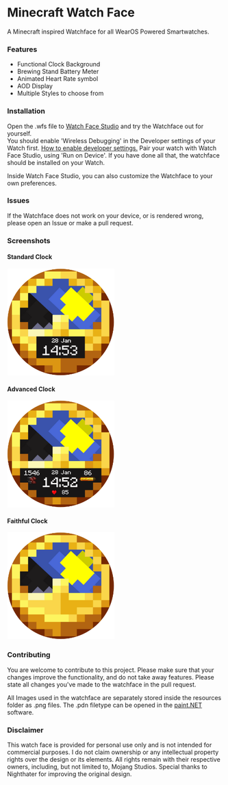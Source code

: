 # Minecraft Watch Face
A Minecraft inspired Watchface for all WearOS Powered Smartwatches.

### Features
- Functional Clock Background
- Brewing Stand Battery Meter
- Animated Heart Rate symbol
- AOD Display
- Multiple Styles to choose from

### Installation
Open the .wfs file to [Watch Face Studio](https://developer.samsung.com/watch-face-studio/download.html) and try the Watchface out for yourself.   
You should enable 'Wireless Debugging' in the Developer settings of your Watch first. [How to enable developer settings.](https://developer.android.com/training/wearables/get-started/debugging) Pair your watch with Watch Face Studio, using 'Run on Device'.
If you have done all that, the watchface should be installed on your Watch.

Inside Watch Face Studio, you can also customize the Watchface to your own preferences.

### Issues
If the Watchface does not work on your device, or is rendered wrong, please open an Issue or make a pull request.

### Screenshots

#### Standard Clock
<img src="Screenshot Standard.png" width="250">

#### Advanced Clock     
<img src="Screenshot Advanced.png" width="250">

#### Faithful Clock
<img src="Screenshot Minimalist.png" width="250">

### Contributing
You are welcome to contribute to this project. Please make sure that your changes improve the functionality, and do not take away features.
Please state all changes you've made to the watchface in the pull request.

All Images used in the watchface are separately stored inside the resources folder as .png files.
The .pdn filetype can be opened in the [paint.NET](https://www.getpaint.net/) software.

### Disclaimer
This watch face is provided for personal use only and is not intended for commercial purposes. 
I do not claim ownership or any intellectual property rights over the design or its elements. 
All rights remain with their respective owners, including, but not limited to, Mojang Studios.
Special thanks to Nighthater for improving the original design.
